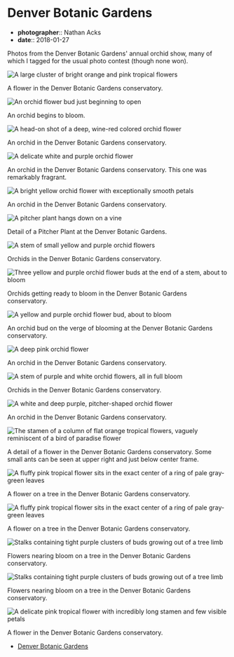 # Denver Botanic Gardens

* **photographer**:: Nathan Acks
* **date**:: 2018-01-27

Photos from the Denver Botanic Gardens' annual orchid show, many of which I tagged for the usual photo contest (though none won).

![A large cluster of bright orange and pink tropical flowers](assets/2018-01-27-denver-botanic-gardens-01.webp)

A flower in the Denver Botanic Gardens conservatory.

![An orchid flower bud just beginning to open](assets/2018-01-27-denver-botanic-gardens-02.webp)

An orchid begins to bloom.

![A head-on shot of a deep, wine-red colored orchid flower](assets/2018-01-27-denver-botanic-gardens-03.webp)

An orchid in the Denver Botanic Gardens conservatory.

![A delicate white and purple orchid flower](assets/2018-01-27-denver-botanic-gardens-04.webp)

An orchid in the Denver Botanic Gardens conservatory. This one was remarkably fragrant.

![A bright yellow orchid flower with exceptionally smooth petals](assets/2018-01-27-denver-botanic-gardens-05.webp)

An orchid in the Denver Botanic Gardens conservatory.

![A pitcher plant hangs down on a vine](assets/2018-01-27-denver-botanic-gardens-06.webp)

Detail of a Pitcher Plant at the Denver Botanic Gardens.

![A stem of small yellow and purple orchid flowers](assets/2018-01-27-denver-botanic-gardens-07.webp)

Orchids in the Denver Botanic Gardens conservatory.

![Three yellow and purple orchid flower buds at the end of a stem, about to bloom](assets/2018-01-27-denver-botanic-gardens-08.webp)

Orchids getting ready to bloom in the Denver Botanic Gardens conservatory.

![A yellow and purple orchid flower bud, about to bloom](assets/2018-01-27-denver-botanic-gardens-09.webp)

An orchid bud on the verge of blooming at the Denver Botanic Gardens conservatory.

![A deep pink orchid flower](assets/2018-01-27-denver-botanic-gardens-10.webp)

An orchid in the Denver Botanic Gardens conservatory.

![A stem of purple and white orchid flowers, all in full bloom](assets/2018-01-27-denver-botanic-gardens-11.webp)

Orchids in the Denver Botanic Gardens conservatory.

![A white and deep purple, pitcher-shaped orchid flower](../photography/assets/2018-01-27-orchid.webp)

An orchid in the Denver Botanic Gardens conservatory.

![The stamen of a column of flat orange tropical flowers, vaguely reminiscent of a bird of paradise flower](assets/2018-01-27-denver-botanic-gardens-13.webp)

A detail of a flower in the Denver Botanic Gardens conservatory. Some small ants can be seen at upper right and just below center frame.

![A fluffy pink tropical flower sits in the exact center of a ring of pale gray-green leaves](assets/2018-01-27-denver-botanic-gardens-14.webp)

A flower on a tree in the Denver Botanic Gardens conservatory.

![A fluffy pink tropical flower sits in the exact center of a ring of pale gray-green leaves](assets/2018-01-27-denver-botanic-gardens-15.webp)

A flower on a tree in the Denver Botanic Gardens conservatory.

![Stalks containing tight purple clusters of buds growing out of a tree limb](assets/2018-01-27-denver-botanic-gardens-16.webp)

Flowers nearing bloom on a tree in the Denver Botanic Gardens conservatory.

![Stalks containing tight purple clusters of buds growing out of a tree limb](assets/2018-01-27-denver-botanic-gardens-17.webp)

Flowers nearing bloom on a tree in the Denver Botanic Gardens conservatory.

![A delicate pink tropical flower with incredibly long stamen and few visible petals](assets/2018-01-27-denver-botanic-gardens-18.webp)

A flower in the Denver Botanic Gardens conservatory.

* [Denver Botanic Gardens](https://www.botanicgardens.org)
